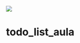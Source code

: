 <a href="https://codeclimate.com/github/raphael27atm/todo_list_aula"><img src="https://codeclimate.com/github/raphael27atm/todo_list_aula/badges/gpa.svg" /></a>
# todo_list_aula

